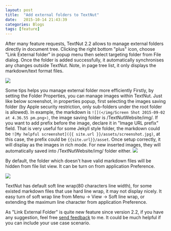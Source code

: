 ```yaml
---
layout: post
title:  "Add external folders to TextNut"
date:   2015-10-14 21:43:39
categories: Blogs
tags: [feature]
---
```


After many feature requests, TextNut 2.2 allows to manage external folders directly in document tree.  Clicking the right bottom "plus" icon, choose "Link External folder" in popup menu then select targeting folder from File dialog. Once the folder is added successfully, it automatically synchronises any changes outside TextNut. Note, in page tree list, it only displays the markdown/text format files. 

![](<{{site_url}}/img/Screen Shot 2015-10-14 at 4.08.37 PM.png>)

Some tips helps you manage external folder more efficiently Firstly, by setting the Folder Properties, you can manage images within TextNut. Just like below screenshot, in properties popup, first selecting the images saving folder (by Apple security restriction, only sub-folders under the root folder is allowed). In example, the markdown is `![](</img/Screen Shot 2015-09-02 at 4.36.55 pm.png>)`, the image saving folder is /TextNutWebsite/img/. If you want to add prefix before the image, declare it in "Image URL prefix" field. That is very useful for some Jekyll style folder, the markdown could be `![My helpful screenshot]({{ site.url }}/assets/screenshot.jpg)`, at this case, the prefix could be `{{site.url}}/asset`. Once setup correctly, it will display as the images in rich mode.  For new inserted images, they will automatically saved into /TextNutWebsite/img/ folder either.
![](<{{site_url}}/img/Screen Shot 2015-10-14 at 3.17.07 PM.png>)

By default, the folder which doesn't have valid markdown files will be hidden from file list view. It can be turn on from application Preference.

![](<{{site_url}}/img/Screen Shot 2015-10-14 at 3.37.55 PM.png>)

TextNut has default soft line wrap(80 characters line width), for some existed markdown files that use hard line wrap, it may not display nicely. It easy turn of soft wrap line from Menu -> View -> Soft line wrap, or extending the maximum line character from application Preference. 

As "Link External Folder" is quite new feature since version 2.2,  if you have any suggestion, feel free [send feedback](https://textnutwriter.uservoice.com/forums/266515-general) to me. It could be much helpful if you can include your use case scenario. 
